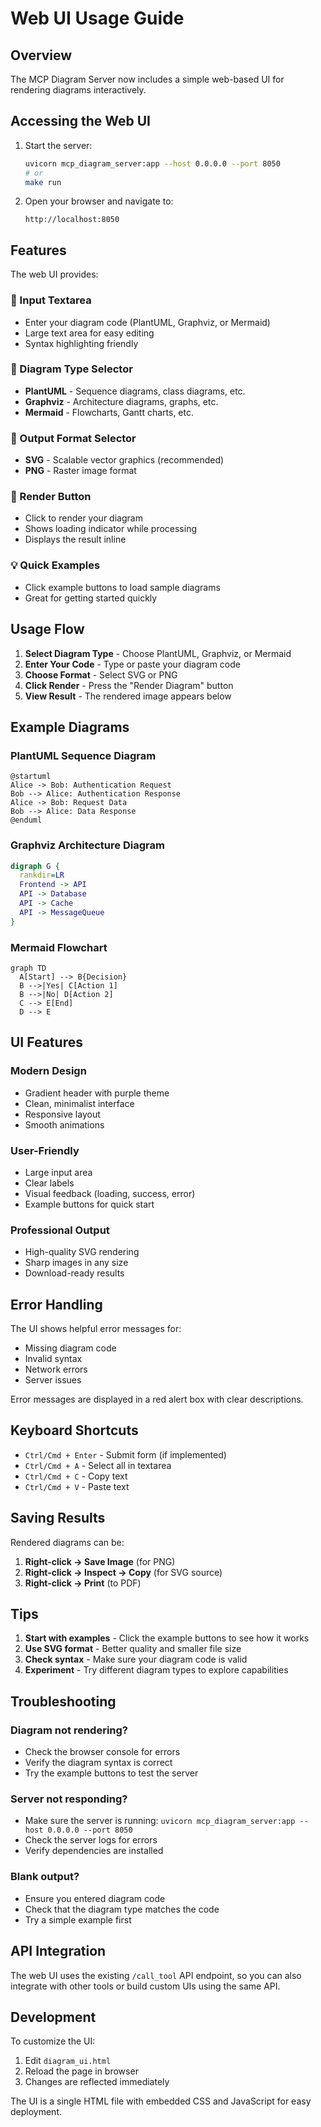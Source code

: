 # Web UI Usage Guide

## Overview

The MCP Diagram Server now includes a simple web-based UI for rendering diagrams interactively.

## Accessing the Web UI

1. Start the server:
   ```bash
   uvicorn mcp_diagram_server:app --host 0.0.0.0 --port 8050
   # or
   make run
   ```

2. Open your browser and navigate to:
   ```
   http://localhost:8050
   ```

## Features

The web UI provides:

### 📝 Input Textarea
- Enter your diagram code (PlantUML, Graphviz, or Mermaid)
- Large text area for easy editing
- Syntax highlighting friendly

### 🔽 Diagram Type Selector
- **PlantUML** - Sequence diagrams, class diagrams, etc.
- **Graphviz** - Architecture diagrams, graphs, etc.
- **Mermaid** - Flowcharts, Gantt charts, etc.

### 🎯 Output Format Selector
- **SVG** - Scalable vector graphics (recommended)
- **PNG** - Raster image format

### 🚀 Render Button
- Click to render your diagram
- Shows loading indicator while processing
- Displays the result inline

### 💡 Quick Examples
- Click example buttons to load sample diagrams
- Great for getting started quickly

## Usage Flow

1. **Select Diagram Type** - Choose PlantUML, Graphviz, or Mermaid
2. **Enter Your Code** - Type or paste your diagram code
3. **Choose Format** - Select SVG or PNG
4. **Click Render** - Press the "Render Diagram" button
5. **View Result** - The rendered image appears below

## Example Diagrams

### PlantUML Sequence Diagram
```plantuml
@startuml
Alice -> Bob: Authentication Request
Bob --> Alice: Authentication Response
Alice -> Bob: Request Data
Bob --> Alice: Data Response
@enduml
```

### Graphviz Architecture Diagram
```dot
digraph G {
  rankdir=LR
  Frontend -> API
  API -> Database
  API -> Cache
  API -> MessageQueue
}
```

### Mermaid Flowchart
```mermaid
graph TD
  A[Start] --> B{Decision}
  B -->|Yes| C[Action 1]
  B -->|No| D[Action 2]
  C --> E[End]
  D --> E
```

## UI Features

### Modern Design
- Gradient header with purple theme
- Clean, minimalist interface
- Responsive layout
- Smooth animations

### User-Friendly
- Large input area
- Clear labels
- Visual feedback (loading, success, error)
- Example buttons for quick start

### Professional Output
- High-quality SVG rendering
- Sharp images in any size
- Download-ready results

## Error Handling

The UI shows helpful error messages for:
- Missing diagram code
- Invalid syntax
- Network errors
- Server issues

Error messages are displayed in a red alert box with clear descriptions.

## Keyboard Shortcuts

- `Ctrl/Cmd + Enter` - Submit form (if implemented)
- `Ctrl/Cmd + A` - Select all in textarea
- `Ctrl/Cmd + C` - Copy text
- `Ctrl/Cmd + V` - Paste text

## Saving Results

Rendered diagrams can be:
1. **Right-click → Save Image** (for PNG)
2. **Right-click → Inspect → Copy** (for SVG source)
3. **Right-click → Print** (to PDF)

## Tips

1. **Start with examples** - Click the example buttons to see how it works
2. **Use SVG format** - Better quality and smaller file size
3. **Check syntax** - Make sure your diagram code is valid
4. **Experiment** - Try different diagram types to explore capabilities

## Troubleshooting

### Diagram not rendering?
- Check the browser console for errors
- Verify the diagram syntax is correct
- Try the example buttons to test the server

### Server not responding?
- Make sure the server is running: `uvicorn mcp_diagram_server:app --host 0.0.0.0 --port 8050`
- Check the server logs for errors
- Verify dependencies are installed

### Blank output?
- Ensure you entered diagram code
- Check that the diagram type matches the code
- Try a simple example first

## API Integration

The web UI uses the existing `/call_tool` API endpoint, so you can also integrate with other tools or build custom UIs using the same API.

## Development

To customize the UI:
1. Edit `diagram_ui.html`
2. Reload the page in browser
3. Changes are reflected immediately

The UI is a single HTML file with embedded CSS and JavaScript for easy deployment.

